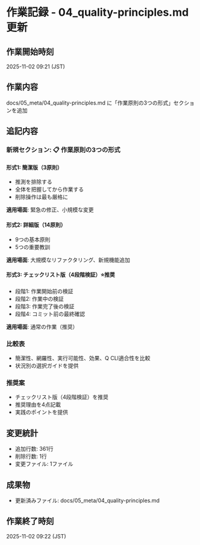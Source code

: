 # 作業記録 - 04_quality-principles.md更新

## 作業開始時刻
2025-11-02 09:21 (JST)

## 作業内容
docs/05_meta/04_quality-principles.md に「作業原則の3つの形式」セクションを追加

## 追記内容

### 新規セクション: 📋 作業原則の3つの形式

#### 形式1: 簡潔版（3原則）
- 推測を排除する
- 全体を把握してから作業する
- 削除操作は最も厳格に

**適用場面**: 緊急の修正、小規模な変更

#### 形式2: 詳細版（14原則）
- 9つの基本原則
- 5つの重要教訓

**適用場面**: 大規模なリファクタリング、新規機能追加

#### 形式3: チェックリスト版（4段階検証）⭐推奨
- 段階1: 作業開始前の検証
- 段階2: 作業中の検証
- 段階3: 作業完了後の検証
- 段階4: コミット前の最終確認

**適用場面**: 通常の作業（推奨）

### 比較表
- 簡潔性、網羅性、実行可能性、効果、Q CLI適合性を比較
- 状況別の選択ガイドを提供

### 推奨案
- チェックリスト版（4段階検証）を推奨
- 推奨理由を4点記載
- 実践のポイントを提供

## 変更統計
- 追加行数: 361行
- 削除行数: 1行
- 変更ファイル: 1ファイル

## 成果物
- 更新済みファイル: docs/05_meta/04_quality-principles.md

## 作業終了時刻
2025-11-02 09:22 (JST)
